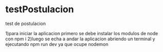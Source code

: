 # testPostulacion
test de postulacion 

1)para iniciar la aplicacion primero se debe instalar los modulos de node con npm i
2)luego se echa a andar la aplicacion abriendo un terminal y ejecutando npm run dev ya que ocupe nodemon
